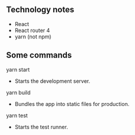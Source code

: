 ## Technology notes
- React
- React router 4
- yarn (not npm) 

## Some commands
yarn start
- Starts the development server.

yarn build
- Bundles the app into static files for production.

yarn test
- Starts the test runner.
